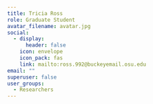 ```yaml
---
title: Tricia Ross
role: Graduate Student
avatar_filename: avatar.jpg
social:
  - display:
      header: false
    icon: envelope
    icon_pack: fas
    link: mailto:ross.992@buckeyemail.osu.edu
email: ""
superuser: false
user_groups:
  - Researchers
---
```

